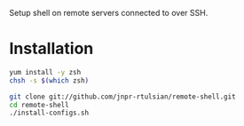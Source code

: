 Setup shell on remote servers connected to over SSH.

# Installation

```Bash
yum install -y zsh
chsh -s $(which zsh)

git clone git://github.com/jnpr-rtulsian/remote-shell.git
cd remote-shell
./install-configs.sh
```